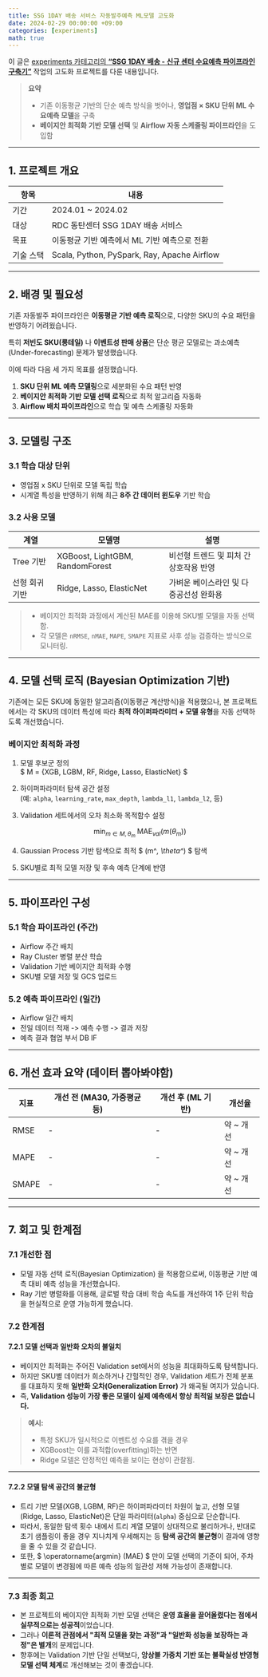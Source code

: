 ```yaml
---
title: SSG 1DAY 배송 서비스 자동발주예측 ML모델 고도화
date: 2024-02-29 00:00:00 +09:00
categories: [experiments]
math: true
---
```

이 글은 [experiments 카테고리의 **“SSG 1DAY 배송 - 신규 센터 수요예측 파이프라인 구축기”**](https://data-bility.github.io/posts/SSG-1DAY-%EB%B0%B0%EC%86%A1-%EC%8B%A0%EA%B7%9C-%EC%84%BC%ED%84%B0-%EC%88%98%EC%9A%94%EC%98%88%EC%B8%A1-%ED%8C%8C%EC%9D%B4%ED%94%84%EB%9D%BC%EC%9D%B8-%EA%B5%AC%EC%B6%95%EA%B8%B0/) 작업의 고도화 프로젝트를 다룬 내용입니다.

> **요약**  
> - 기존 이동평균 기반의 단순 예측 방식을 벗어나, **영업점 × SKU 단위 ML 수요예측 모델**을 구축  
> - **베이지안 최적화 기반 모델 선택** 및 **Airflow 자동 스케줄링 파이프라인**을 도입함

---
## 1. 프로젝트 개요

| 항목 | 내용 |
|------|------|
| 기간 | 2024.01 ~ 2024.02 |
| 대상 | RDC 동탄센터 SSG 1DAY 배송 서비스 |
| 목표 | 이동평균 기반 예측에서 ML 기반 예측으로 전환 |
| 기술 스택 | Scala, Python, PySpark, Ray, Apache Airflow |

---
## 2. 배경 및 필요성

기존 자동발주 파이프라인은 **이동평균 기반 예측 로직**으로, 다양한 SKU의 수요 패턴을 반영하기 어려웠습니다.

특히 **저빈도 SKU(롱테일)** 나 **이벤트성 판매 상품**은 단순 평균 모델로는 과소예측(Under-forecasting) 문제가 발생했습니다.

이에 따라 다음 세 가지 목표를 설정했습니다.

1. **SKU 단위 ML 예측 모델링**으로 세분화된 수요 패턴 반영
2. **베이지안 최적화 기반 모델 선택 로직**으로 최적 알고리즘 자동화
3. **Airflow 배치 파이프라인**으로 학습 및 예측 스케줄링 자동화

---

## 3. 모델링 구조

### 3.1 학습 대상 단위
- 영업점 x SKU 단위로 모델 독립 학습
- 시계열 특성을 반영하기 위해 최근 **8주 간 데이터 윈도우** 기반 학습

### 3.2 사용 모델

| 계열       | 모델명 | 설명 |
|----------|---------|------|
| Tree 기반  | XGBoost, LightGBM, RandomForest | 비선형 트렌드 및 피처 간 상호작용 반영 |
| 선형 회귀 기반 | Ridge, Lasso, ElasticNet | 가벼운 베이스라인 및 다중공선성 완화용 |

> - 베이지안 최적화 과정에서 계산된 MAE를 이용해 SKU별 모델을 자동 선택함.
> - 각 모델은 `nRMSE`, `nMAE`, `MAPE`, `SMAPE` 지표로 사후 성능 검증하는 방식으로 모니터링. 

---

## 4. 모델 선택 로직 (Bayesian Optimization 기반)

기존에는 모든 SKU에 동일한 알고리즘(이동평균 계산방식)을 적용했으나, 본 프로젝트에서는 각 SKU의 데이터 특성에 따라 **최적 하이퍼파라미터 + 모델 유형**을 자동 선택하도록 개선했습니다.

### 베이지안 최적화 과정

1. 모델 후보군 정의  
   $ M = \{XGB, LGBM, RF, Ridge, Lasso, ElasticNet\} $
2. 하이퍼파라미터 탐색 공간 설정  
   (예: `alpha`, `learning_rate`, `max_depth`, `lambda_l1`, `lambda_l2`, 등)
3. Validation 세트에서의 오차 최소화 목적함수 설정  


   $$ 
   \min_{m \in M, \theta_m} \; \text{MAE}_{val}(m(\theta_m))
   $$


4. Gaussian Process 기반 탐색으로 최적 $ (m^*, \theta^*) $ 탐색
5. SKU별로 최적 모델 저장 및 후속 예측 단계에 반영

---
## 5. 파이프라인 구성

### 5.1 학습 파이프라인 (주간)
- Airflow 주간 배치
- Ray Cluster 병렬 분산 학습
- Validation 기반 베이지안 최적화 수행
- SKU별 모델 저장 및 GCS 업로드

### 5.2 예측 파이프라인 (일간)
- Airflow 일간 배치
- 전일 데이터 적재 -> 예측 수행 -> 결과 저장
- 예측 결과 협업 부서 DB IF

---
## 6. 개선 효과 요약 (데이터 뽑아봐야함)
| 지표    | 개선 전 (MA30, 가중평균 등) | 개선 후 (ML 기반) | 개선율    |
| ----- |---------------------|--------------|--------|
| RMSE  | -                   | -            | 약 ~ 개선 |
| MAPE  | -                   | -            | 약 ~ 개선 |
| SMAPE | -                   | -            | 약 ~ 개선 |

---
## 7. 회고 및 한계점

### 7.1 개선한 점
- 모델 자동 선택 로직(Bayesian Optimization) 을 적용함으로써, 이동평균 기반 예측 대비 예측 성능을 개선했습니다.
- Ray 기반 병렬화를 이용해, 글로벌 학습 대비 학습 속도를 개선하여 1주 단위 학습을 현실적으로 운영 가능하게 했습니다.

### 7.2 한계점

#### 7.2.1 모델 선택과 일반화 오차의 불일치
- 베이지안 최적화는 주어진 Validation set에서의 성능을 최대화하도록 탐색합니다.
- 하지만 SKU별 데이터가 희소하거나 간헐적인 경우, Validation 세트가 전체 분포를 대표하지 못해 **일반화 오차(Generalization Error)** 가 왜곡될 여지가 있습니다.
- 즉, **Validation 성능이 가장 좋은 모델이 실제 예측에서 항상 최적일 보장은 없습니다.**
> **예시:**
> - 특정 SKU가 일시적으로 이벤트성 수요를 겪을 경우
> - XGBoost는 이를 과적합(overfitting)하는 반면
> - Ridge 모델은 안정적인 예측을 보이는 현상이 관찰됨.

---

#### 7.2.2 모델 탐색 공간의 불균형

- 트리 기반 모델(XGB, LGBM, RF)은 하이퍼파라미터 차원이 높고, 선형 모델(Ridge, Lasso, ElasticNet)은 단일 파라미터(`alpha`) 중심으로 단순합니다.
- 따라서, 동일한 탐색 횟수 내에서 트리 계열 모델이 상대적으로 불리하거나, 반대로 초기 샘플링이 좋을 경우 지나치게 우세해지는 등 **탐색 공간의 불균형**이 결과에 영향을 줄 수 있을 것 같습니다.
- 또한, $ \operatorname{argmin} (MAE) $ 만이 모델 선택의 기준이 되어, 주차 별로 모델이 변경됨에 따른 예측 성능의 일관성 저해 가능성이 존재합니다. 

---
### 7.3 최종 회고
- 본 프로젝트의 베이지안 최적화 기반 모델 선택은 **운영 효율을 끌어올렸다는 점에서 실무적으로는 성공적**이었습니다.
- 그러나 **이론적 관점에서 "최적 모델을 찾는 과정"과 "일반화 성능을 보장하는 과정"은 별개**의 문제입니다.
- 향후에는 Validation 기반 단일 선택보다, **앙상블 가중치 기반 또는 불확실성 반영형 모델 선택 체계**로 개선해보는 것이 좋겠습니다.
